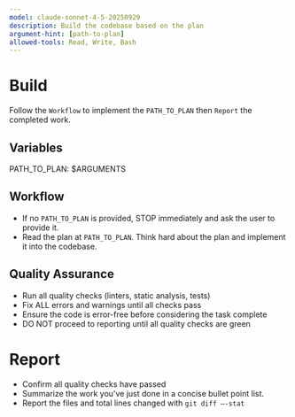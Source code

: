 ```yaml
---
model: claude-sonnet-4-5-20250929
description: Build the codebase based on the plan
argument-hint: [path-to-plan]
allowed-tools: Read, Write, Bash
---
```


# Build
Follow the `Workflow` to implement the `PATH_TO_PLAN` then `Report` the completed work.

## Variables
PATH_TO_PLAN: $ARGUMENTS

## Workflow
- If no `PATH_TO_PLAN` is provided, STOP immediately and ask the user to provide it.
- Read the plan at `PATH_TO_PLAN`. Think hard about the plan and implement it into the codebase.

## Quality Assurance
- Run all quality checks (linters, static analysis, tests)
- Fix ALL errors and warnings until all checks pass
- Ensure the code is error-free before considering the task complete
- DO NOT proceed to reporting until all quality checks are green

# Report
- Confirm all quality checks have passed
- Summarize the work you've just done in a concise bullet point list.
- Report the files and total lines changed with `git diff —-stat`
